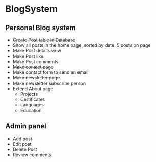 # BlogSystem
<h2>Personal Blog system</h2>
<ul>
    <li><strike>Create Post table in Database</strike></li>
    <li>Show all posts in the home page, sorted by date. 5 posts on page</li>
    <li>Make Post details view</li>
    <li>Make Post like</li>
    <li>Make Post comments</li>
    <li><strike>Make contact page</strike></li>
    <li>Make contact form to send an email</li>
    <li><strike>Make newsletter page</strike></li>
    <li>Make newsletter subscribe person</li>
    <li>Extend About page
        <ul>
            <li>Projects</li>
            <li>Certificates</li>
            <li>Languages</li>
            <li>Education</li>
        </ul>
    </li>
</ul>
<h2>Admin panel</h2>
<ul>
    <li>Add post</li>
    <li>Edit post</li>
    <li>Delete Post</li>
    <li>Review comments</li>
</ul>
